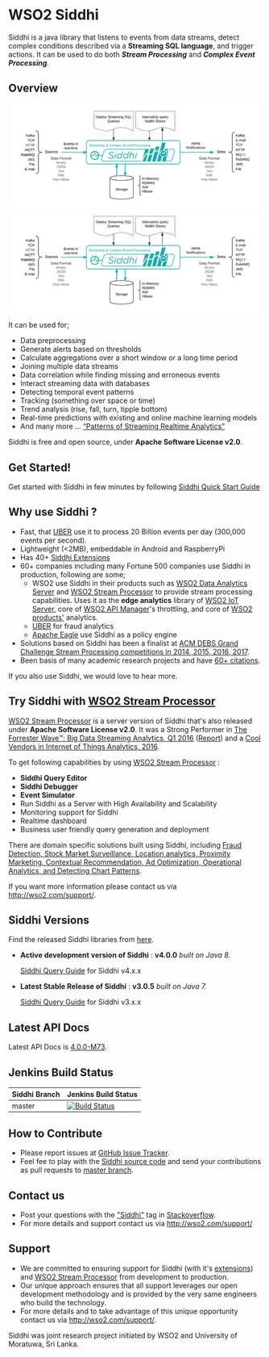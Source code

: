 WSO2 Siddhi 
===========

Siddhi is a java library that listens to events from data streams, detect complex conditions described via a **Streaming
 SQL language**, and trigger actions. It can be used to do both **_Stream Processing_** and 
 **_Complex Event Processing_**.  

## Overview 

![](images/siddhi-overview.png?raw=true "Overview")
![](docs/images/siddhi-overview.png?raw=true "Overview")

It can be used for;
 
* Data preprocessing
* Generate alerts based on thresholds
* Calculate aggregations over a short window or a long time period
* Joining multiple data streams
* Data correlation while finding missing and erroneous events
* Interact streaming data with databases
* Detecting temporal event patterns
* Tracking (something over space or time)
* Trend analysis (rise, fall, turn, tipple bottom)
* Real-time predictions with existing and online machine learning models
* And many more ... <a target="_blank" href="http://www.kdnuggets.com/2015/08/patterns-streaming-realtime-analytics.html">“Patterns of Streaming Realtime Analytics”</a>

Siddhi is free and open source, under **Apache Software License v2.0**.

## Get Started!

Get started with Siddhi in few minutes by following <a target="_blank" href="https://wso2.github.io/siddhi/documentation/siddhi-quckstart-4.0/">Siddhi Quick Start Guide</a>

## Why use Siddhi ? 

* Fast, that <a target="_blank" href="http://wso2.com/library/conference/2017/2/wso2con-usa-2017-scalable-real-time-complex-event-processing-at-uber?utm_source=gitanalytics&utm_campaign=gitanalytics_Jul17">UBER</a> 
use it to process 20 Billion events per day (300,000 events per second). 
* Lightweight (<2MB), embeddable in Android and RaspberryPi
* Has 40+ <a target="_blank" href="https://wso2.github.io/siddhi/extensions/">Siddhi Extensions</a>
* 60+ companies including many Fortune 500 companies use Siddhi in production, following are some; 
    * WSO2 use Siddhi in their products such as <a target="_blank" href="http://wso2.com/analytics?utm_source=gitanalytics&utm_campaign=gitanalytics_Jul17">WSO2 Data Analytics Server</a> 
   and <a target="_blank" href="https://github.com/wso2/product-sp">WSO2 Stream Processor</a> to provide stream processing capabilities. 
   Uses it as the **edge analytics** library of [WSO2 IoT Server](http://wso2.com/iot?utm_source=gitanalytics&utm_campaign=gitanalytics_Jul17), 
   core of <a target="_blank" href="http://wso2.com/api-management?utm_source=gitanalytics&utm_campaign=gitanalytics_Jul17">WSO2 API Manager</a>'s throttling, and core of 
   <a target="_blank" href="http://wso2.com/platform?utm_source=gitanalytics&utm_campaign=gitanalytics_Jul17">WSO2 products'</a> analytics.
    * <a target="_blank" href="http://wso2.com/library/conference/2017/2/wso2con-usa-2017-scalable-real-time-complex-event-processing-at-uber?utm_source=gitanalytics&utm_campaign=gitanalytics_Jul17">UBER</a> for fraud analytics
    * <a target="_blank" href="http://eagle.apache.org/docs/index.html">Apache Eagle</a> use Siddhi as a policy engine
* Solutions based on Siddhi has been a finalist at <a target="_blank" href="http://dl.acm.org/results.cfm?query=(%252Bgrand%20%252Bchallenge%20%252Bwso2)&within=owners.owner=HOSTED&filtered=&dte=&bfr=">ACM DEBS Grand Challenge Stream Processing competitions in 2014, 2015, 2016, 2017</a>.
* Been basis of many academic research projects and have <a target="_blank" href="https://scholar.google.com/scholar?cites=5113376427716987836&as_sdt=2005&sciodt=0,5&hl=en">60+ citations</a>. 

If you also use Siddhi, we would love to hear more. 

## Try Siddhi with <a target="_blank" href="https://github.com/wso2/product-sp">WSO2 Stream Processor</a>

<a target="_blank" href="https://github.com/wso2/product-sp">WSO2 Stream Processor</a> is a server version of Siddhi that's also released under 
 **Apache Software License v2.0**. It was a Strong Performer in <a target="_blank" href="https://go.forrester.com/blogs/16-04-16-15_true_streaming_analytics_platforms_for_real_time_everything/">The Forrester Wave™: Big Data Streaming Analytics, Q1 2016</a> 
 (<a target="_blank" href="https://www.forrester.com/report/The+Forrester+Wave+Big+Data+Streaming+Analytics+Q1+2016/-/E-RES129023">Report</a>) 
and a <a target="_blank" href="https://www.gartner.com/doc/3314217/cool-vendors-internet-things-analytics">Cool Vendors in Internet of Things Analytics, 2016</a>. 

To get following capabilities by using <a target="_blank" href="https://github.com/wso2/product-sp">WSO2 Stream Processor</a> :  

* **Siddhi Query Editor** 
* **Siddhi Debugger**
* **Event Simulator** 
* Run Siddhi as a Server with High Availability and Scalability
* Monitoring support for Siddhi
* Realtime dashboard 
* Business user friendly query generation and deployment

There are domain specific solutions built using Siddhi, including <a target="_blank" href="https://wso2.com/analytics/solutions?utm_source=gitanalytics&utm_campaign=gitanalytics_Jul17">Fraud Detection, Stock Market Surveillance, Location analytics, Proximity Marketing, Contextual Recommendation, Ad Optimization, Operational Analytics, and Detecting Chart Patterns</a>. 

If you want more information please contact us via <a target="_blank" href="http://wso2.com/support?utm_source=gitanalytics&utm_campaign=gitanalytics_Jul17">http://wso2.com/support/</a>.

## Siddhi Versions

Find the released Siddhi libraries from <a target="_blank" href="http://maven.wso2.org/nexus/content/groups/wso2-public/org/wso2/siddhi/">here</a>.

 <a target="_blank" href=""></a> 
 
* **Active development version of Siddhi** : **v4.0.0**  _built on Java 8._ 
 
    <a target="_blank" href="https://wso2.github.io/siddhi/documentation/siddhi-4.0/">Siddhi Query Guide</a> for Siddhi v4.x.x

* **Latest Stable Release of Siddhi** : **v3.0.5** _built on Java 7._

    <a target="_blank" href="https://docs.wso2.com/display/DAS310/Siddhi+Query+Language">Siddhi Query Guide</a> for Siddhi v3.x.x

## Latest API Docs 

Latest API Docs is <a target="_blank" href="https://wso2.github.io/siddhi/api/4.0.0-M73">4.0.0-M73</a>.

## Jenkins Build Status

|  Siddhi Branch | Jenkins Build Status |
| :---------------------------------------- |:---------------------------------------
| master         | [![Build Status](https://wso2.org/jenkins/view/wso2-dependencies/job/siddhi/job/siddhi/badge/icon)](https://wso2.org/jenkins/view/wso2-dependencies/job/siddhi/job/siddhi )|

## How to Contribute
* Please report issues at <a target="_blank" href="https://github.com/wso2/siddhi/issues">GitHub Issue Tracker</a>.
* Feel fee to play with the <a target="_blank" href="https://github.com/wso2/siddhi">Siddhi source code</a> and send your contributions as pull requests to <a target="_blank" href="https://github.com/wso2/siddhi/tree/master">master branch</a>. 
 
## Contact us 
 * Post your questions with the <a target="_blank" href="http://stackoverflow.com/search?q=siddhi">"Siddhi"</a> tag in <a target="_blank" href="http://stackoverflow.com/search?q=siddhi">Stackoverflow</a>. 
 * For more details and support contact us via <a target="_blank" href="http://wso2.com/support?utm_source=gitanalytics&utm_campaign=gitanalytics_Jul17">http://wso2.com/support/</a>
 
## Support 
* We are committed to ensuring support for Siddhi (with it's <a target="_blank" href="https://wso2.github.io/siddhi/extensions/">extensions</a>) and <a target="_blank" href="https://github.com/wso2/product-sp">WSO2 Stream Processor</a> from development to production. 
* Our unique approach ensures that all support leverages our open development methodology and is provided by the very same engineers who build the technology. 
* For more details and to take advantage of this unique opportunity contact us via <a target="_blank" href="http://wso2.com/support?utm_source=gitanalytics&utm_campaign=gitanalytics_Jul17">http://wso2.com/support/</a>. 

Siddhi was joint research project initiated by WSO2 and University of Moratuwa, Sri Lanka.
